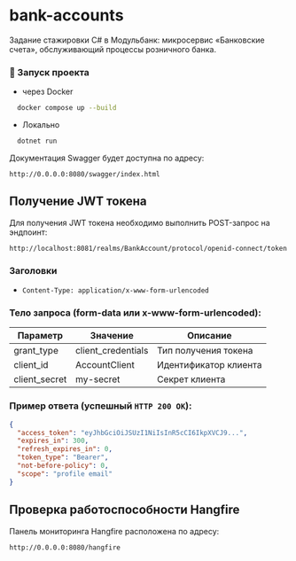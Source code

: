 # bank-accounts
Задание стажировки C# в Модульбанк:
микросервис «Банковские счета», обслуживающий процессы розничного банка.

### 🚀 Запуск проекта
- через Docker

```bash
  docker compose up --build
```
- Локально

```bash
  dotnet run
```
Документация Swagger будет доступна по адресу: 

`http://0.0.0.0:8080/swagger/index.html`

## Получение JWT токена

Для получения JWT токена необходимо выполнить POST-запрос на эндпоинт:

`http://localhost:8081/realms/BankAccount/protocol/openid-connect/token`


### Заголовки
- `Content-Type: application/x-www-form-urlencoded`

### Тело запроса (form-data или x-www-form-urlencoded):
| Параметр      | Значение           | Описание               |
|---------------|--------------------|------------------------|
| grant_type    | client_credentials | Тип получения токена   |
| client_id     | AccountClient      | Идентификатор клиента  |
| client_secret | my-secret          | Секрет клиента         |

### Пример ответа (успешный `HTTP 200 OK`):
```json
{
  "access_token": "eyJhbGciOiJSUzI1NiIsInR5cCI6IkpXVCJ9...",
  "expires_in": 300,
  "refresh_expires_in": 0,
  "token_type": "Bearer",
  "not-before-policy": 0,
  "scope": "profile email"
}
```

## Проверка работоспособности Hangfire
Панель мониторинга Hangfire расположена по адресу:

`http://0.0.0.0:8080/hangfire`
